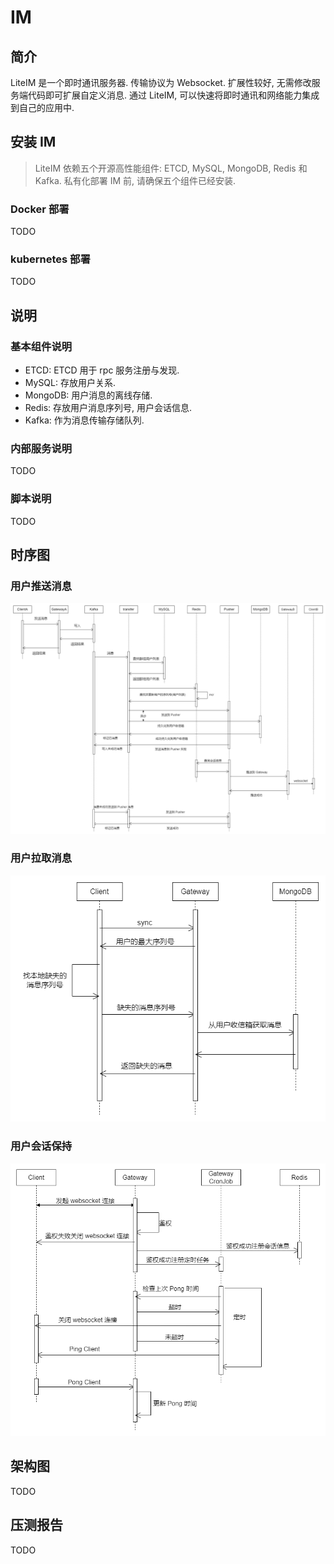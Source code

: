 # IM

## 简介

LiteIM 是一个即时通讯服务器. 传输协议为 Websocket. 扩展性较好, 无需修改服务端代码即可扩展自定义消息. 通过 LiteIM, 可以快速将即时通讯和网络能力集成到自己的应用中. 

## 安装 IM

> LiteIM 依赖五个开源高性能组件: ETCD, MySQL, MongoDB, Redis 和 Kafka. 私有化部署 IM 前, 请确保五个组件已经安装.

### Docker 部署

TODO

### kubernetes 部署

TODO

## 说明

### 基本组件说明

* ETCD: ETCD 用于 rpc 服务注册与发现.
* MySQL: 存放用户关系.
* MongoDB: 用户消息的离线存储.
* Redis: 存放用户消息序列号, 用户会话信息.
* Kafka: 作为消息传输存储队列.

### 内部服务说明

TODO

### 脚本说明

TODO

## 时序图

### 用户推送消息

![](./docs/push.png)

### 用户拉取消息

![](./docs/pull.png)

### 用户会话保持

![](./docs/session.png)

## 架构图

TODO

## 压测报告

TODO
